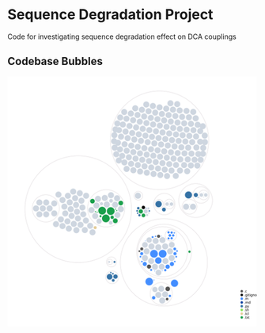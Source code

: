 # Sequence Degradation Project
Code for investigating sequence degradation effect on DCA couplings 

## Codebase Bubbles
![Visualization of this repo](./diagram.svg)
